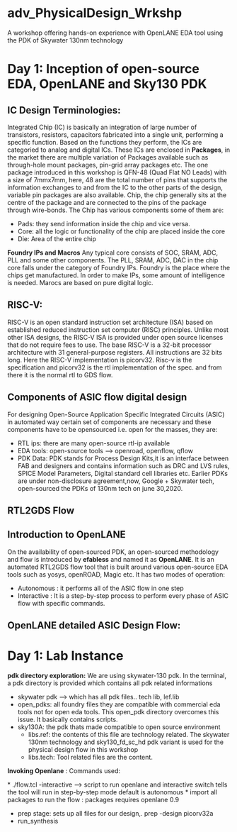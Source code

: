# adv_PhysicalDesign_Wrkshp
A workshop offering hands-on experience with OpenLANE EDA tool using the PDK of Skywater 130nm technology


# Day 1: Inception of open-source EDA, OpenLANE and Sky130 PDK
## IC Design Terminologies:
Integrated Chip (IC) is basically an integration of large number of transistors, resistors, capacitors fabricated into a single unit, performing a specific function. Based on the functions they perform, the ICs are categoried to analog and digital ICs. These ICs are enclosed in **Packages**, in the market there are multiple variation of Packages available such as through-hole mount packages, pin-grid array packages etc. The one package introduced in this workshop is QFN-48 (Quad Flat NO Leads) with a size of 7mmx7mm, here, 48 are the total number of pins that supports the information exchanges to and from the IC to the other parts of the design, variable pin packages are also available. 
Chip, the chip generally sits at the centre of the package and are connected to the pins of the package through wire-bonds. The Chip has various components some of them are:
  * Pads: they send information inside the chip and vice versa.
  * Core: all the logic or functionality of the chip are placed inside the core
  * Die: Area of the entire chip

**Foundry IPs and Macros**
Any typical core consists of SOC, SRAM, ADC, PLL and some other components. The PLL, SRAM, ADC, DAC in the chip core falls under the category of Foundry IPs. Foundry is the place where the chips get manufactured. In order to make IPs, some amount of intelligence is needed. Marocs are based on pure digital logic. 

## RISC-V:
RISC-V is an open standard instruction set architecture (ISA) based on established reduced instruction set computer (RISC) principles. Unlike most other ISA designs, the RISC-V ISA is provided under open source licenses that do not require fees to use. The base RISC-V is a 32-bit processor architecture with 31 general-purpose registers. All instructions are 32 bits long. Here the RISC-V implementation is picorv32. Risc-v is the specification and picorv32 is the rtl implementation of the spec. and from there it is the normal rtl to GDS flow.

## Components of ASIC flow digital design
For designing Open-Source Application Specific Integrated Circuits (ASIC) in automated way certain set of components are necessary and these components have to be opensourced i.e. open for the masses, they are: 
* RTL ips: there are many open-source rtl-ip available
* EDA tools: open-source tools --> openroad, openflow, qflow
* PDK Data:  PDK stands for Process Design Kits,it is an interface between FAB and designers and contains information such as DRC and LVS rules, SPICE Model Parameters, Digital standard cell libraries etc. Earlier PDKs are under non-disclosure agreement,now, Google + Skywater tech, open-sourced the PDKs of 130nm tech on june 30,2020. 

## RTL2GDS Flow
## Introduction to OpenLANE
On the availability of open-sourced PDK, an open-sourced methodology and flow is introduced by **efabless** and named it as **OpenLANE**. It is an automated RTL2GDS flow tool that is built around various open-source EDA tools such as yosys, openROAD, Magic etc. It has two modes of operation:
* Autonomous : it performs all of the ASIC flow in one step
* Interactive : It is a step-by-step process to perform every phase of ASIC flow with specific commands.

## OpenLANE detailed ASIC Design Flow:



# Day 1: Lab Instance
**pdk directory exploration:** We are using skywater-130 pdk. In the terminal, a pdk directory is provided which contains all pdk related informations
* skywater pdk --> which has all pdk files.. tech lib, lef.lib
* open_pdks: all foundry files they are compatible with commercial eda tools not for open eda tools. This open_pdk directory overcomes this issue. It basically contains scripts.
* sky130A: the pdk thats made compatible to open source environment
   * libs.ref: the contents of this file are technology related. The skywater 130nm technology and sky130_fd_sc_hd pdk variant is used for the physical design flow in this workshop
   * libs.tech: Tool related files are the content. 

**Invoking Openlane** :
Commands used: 

<div class="bg-yellow-light mb-2">
* ./flow.tcl -interactive  --> script to run openlane and interactive switch tells the tool will run in step-by-step mode default is autonomous
* import all packages to run the flow : packages requires openlane 0.9
</div>

* prep stage: sets up all files for our design,. prep -design picorv32a
* run_synthesis

